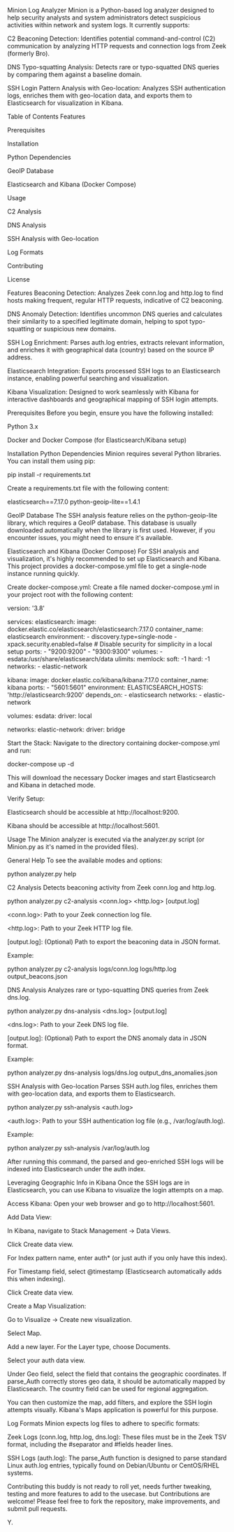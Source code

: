Minion Log Analyzer
Minion is a Python-based log analyzer designed to help security analysts and system administrators detect suspicious activities within network and system logs. It currently supports:

C2 Beaconing Detection: Identifies potential command-and-control (C2) communication by analyzing HTTP requests and connection logs from Zeek (formerly Bro).

DNS Typo-squatting Analysis: Detects rare or typo-squatted DNS queries by comparing them against a baseline domain.

SSH Login Pattern Analysis with Geo-location: Analyzes SSH authentication logs, enriches them with geo-location data, and exports them to Elasticsearch for visualization in Kibana.

Table of Contents
Features

Prerequisites

Installation

Python Dependencies

GeoIP Database

Elasticsearch and Kibana (Docker Compose)

Usage

C2 Analysis

DNS Analysis

SSH Analysis with Geo-location

Log Formats

Contributing

License

Features
Beaconing Detection: Analyzes Zeek conn.log and http.log to find hosts making frequent, regular HTTP requests, indicative of C2 beaconing.

DNS Anomaly Detection: Identifies uncommon DNS queries and calculates their similarity to a specified legitimate domain, helping to spot typo-squatting or suspicious new domains.

SSH Log Enrichment: Parses auth.log entries, extracts relevant information, and enriches it with geographical data (country) based on the source IP address.

Elasticsearch Integration: Exports processed SSH logs to an Elasticsearch instance, enabling powerful searching and visualization.

Kibana Visualization: Designed to work seamlessly with Kibana for interactive dashboards and geographical mapping of SSH login attempts.

Prerequisites
Before you begin, ensure you have the following installed:

Python 3.x

Docker and Docker Compose (for Elasticsearch/Kibana setup)

Installation
Python Dependencies
Minion requires several Python libraries. You can install them using pip:

pip install -r requirements.txt

Create a requirements.txt file with the following content:

elasticsearch==7.17.0
python-geoip-lite==1.4.1

GeoIP Database
The SSH analysis feature relies on the python-geoip-lite library, which requires a GeoIP database. This database is usually downloaded automatically when the library is first used. However, if you encounter issues, you might need to ensure it's available.

Elasticsearch and Kibana (Docker Compose)
For SSH analysis and visualization, it's highly recommended to set up Elasticsearch and Kibana. This project provides a docker-compose.yml file to get a single-node instance running quickly.

Create docker-compose.yml:
Create a file named docker-compose.yml in your project root with the following content:

version: '3.8'

services:
  elasticsearch:
    image: docker.elastic.co/elasticsearch/elasticsearch:7.17.0
    container_name: elasticsearch
    environment:
      - discovery.type=single-node
      - xpack.security.enabled=false # Disable security for simplicity in a local setup
    ports:
      - "9200:9200"
      - "9300:9300"
    volumes:
      - esdata:/usr/share/elasticsearch/data
    ulimits:
      memlock:
        soft: -1
        hard: -1
    networks:
      - elastic-network

  kibana:
    image: docker.elastic.co/kibana/kibana:7.17.0
    container_name: kibana
    ports:
      - "5601:5601"
    environment:
      ELASTICSEARCH_HOSTS: 'http://elasticsearch:9200'
    depends_on:
      - elasticsearch
    networks:
      - elastic-network

volumes:
  esdata:
    driver: local

networks:
  elastic-network:
    driver: bridge

Start the Stack:
Navigate to the directory containing docker-compose.yml and run:

docker-compose up -d

This will download the necessary Docker images and start Elasticsearch and Kibana in detached mode.

Verify Setup:

Elasticsearch should be accessible at http://localhost:9200.

Kibana should be accessible at http://localhost:5601.

Usage
The Minion analyzer is executed via the analyzer.py script (or Minion.py as it's named in the provided files).

General Help
To see the available modes and options:

python analyzer.py help

C2 Analysis
Detects beaconing activity from Zeek conn.log and http.log.

python analyzer.py c2-analysis <conn.log> <http.log> [output.log]

<conn.log>: Path to your Zeek connection log file.

<http.log>: Path to your Zeek HTTP log file.

[output.log]: (Optional) Path to export the beaconing data in JSON format.

Example:

python analyzer.py c2-analysis logs/conn.log logs/http.log output_beacons.json

DNS Analysis
Analyzes rare or typo-squatting DNS queries from Zeek dns.log.

python analyzer.py dns-analysis <dns.log> [output.log]

<dns.log>: Path to your Zeek DNS log file.

[output.log]: (Optional) Path to export the DNS anomaly data in JSON format.

Example:

python analyzer.py dns-analysis logs/dns.log output_dns_anomalies.json

SSH Analysis with Geo-location
Parses SSH auth.log files, enriches them with geo-location data, and exports them to Elasticsearch.

python analyzer.py ssh-analysis <auth.log>

<auth.log>: Path to your SSH authentication log file (e.g., /var/log/auth.log).

Example:

python analyzer.py ssh-analysis /var/log/auth.log

After running this command, the parsed and geo-enriched SSH logs will be indexed into Elasticsearch under the auth index.

Leveraging Geographic Info in Kibana
Once the SSH logs are in Elasticsearch, you can use Kibana to visualize the login attempts on a map.

Access Kibana: Open your web browser and go to http://localhost:5601.

Add Data View:

In Kibana, navigate to Stack Management -> Data Views.

Click Create data view.

For Index pattern name, enter auth* (or just auth if you only have this index).

For Timestamp field, select @timestamp (Elasticsearch automatically adds this when indexing).

Click Create data view.

Create a Map Visualization:

Go to Visualize -> Create new visualization.

Select Map.

Add a new layer. For the Layer type, choose Documents.

Select your auth data view.

Under Geo field, select the field that contains the geographic coordinates. If parse_Auth correctly stores geo data, it should be automatically mapped by Elasticsearch. The country field can be used for regional aggregation.

You can then customize the map, add filters, and explore the SSH login attempts visually. Kibana's Maps application is powerful for this purpose.

Log Formats
Minion expects log files to adhere to specific formats:

Zeek Logs (conn.log, http.log, dns.log): These files must be in the Zeek TSV format, including the #separator and #fields header lines.

SSH Logs (auth.log): The parse_Auth function is designed to parse standard Linux auth.log entries, typically found on Debian/Ubuntu or CentOS/RHEL systems.

Contributing
this buddy is not ready to roll yet, needs further tweaking, testing and more features to add to the usecase. but Contributions are welcome! Please feel free to fork the repository, make improvements, and submit pull requests.

Y.